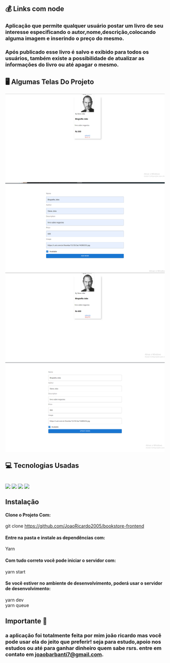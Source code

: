 ## 💰 Links com node

### Aplicação que permite qualquer usuário postar um livro de seu interesse especificando o autor,nome,descrição,colocando alguma imagem e inserindo o preço do mesmo. 
### Após publicado esse livro é salvo e exibido para todos os usuários, também existe a possibilidade de atualizar as informações do livro ou até apagar o mesmo. 

## 🖥️ Algumas Telas Do Projeto

<img align="center" src="11.png">
<img align="center" src="12.png">
<img align="center" src="13.png">
<img align="center" src="14.png">

## 💻 Tecnologias Usadas
<div style="display: inline_block"><br/>
<img align="center" src="https://img.shields.io/badge/JavaScript-323330?style=for-the-badge&logo=javascript&logoColor=F7DF1E">
<img align="center" src="https://img.shields.io/badge/Node.js-43853D?style=for-the-badge&logo=node.js&logoColor=white">
<img align="center" src="https://img.shields.io/badge/React-20232A?style=for-the-badge&logo=react&logoColor=61DAFB">
<img align="center" src="https://img.shields.io/badge/MongoDB-4EA94B?style=for-the-badge&logo=mongodb&logoColor=white">




## Instalação 

#### Clone o Projeto Com: </br>

git clone https://github.com/JoaoRicardo2005/bookstore-frontend
#### Entre na pasta e instale as dependências com: 
 Yarn
#### Com tudo correto você pode iniciar o servidor com:
yarn start
#### Se você estiver no ambiente de desenvolvimento, poderá usar o servidor de desenvolvimento:
yarn dev</br>
yarn queue
## Importante 💛

### a aplicação foi totalmente feita por mim joão ricardo mas você pode usar ela do jeito que preferir! seja para estudo,apoio nos estudos ou até para ganhar dinheiro quem sabe rsrs. entre em contato em joaobarbanti7@gmail.com.
</div>
